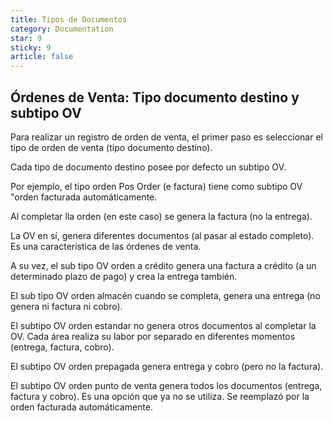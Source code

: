 ```yaml
---
title: Tipos de Documentos
category: Documentation
star: 9
sticky: 9
article: false
---
```


## Órdenes de Venta: Tipo documento destino y subtipo OV

Para realizar un registro de orden de venta, el primer paso es seleccionar el tipo de orden de venta (tipo documento destino).

Cada tipo de documento destino posee por defecto un subtipo OV.

Por ejemplo, el tipo orden Pos Order (e factura) tiene como subtipo OV "orden facturada automáticamente.

Al completar lla orden (en este caso) se genera la factura (no la entrega).

La OV en sí, genera diferentes documentos (al pasar al estado completo). Es una característica de las órdenes de venta.

A su vez, el sub tipo OV orden a crédito genera una factura a crédito (a un determinado plazo de pago) y crea la entrega también.

El sub tipo OV orden almacén cuando se completa, genera una entrega (no genera ni factura ni cobro).

El subtipo OV orden estandar no genera otros documentos al completar la OV. Cada área realiza su labor por separado en diferentes momentos (entrega, factura, cobro).

El subtipo OV orden prepagada genera entrega y cobro  (pero no la factura).

El subtipo OV orden punto de venta genera todos los documentos (entrega, factura y cobro). Es una opción que ya no se utiliza. Se reemplazó por la orden facturada automáticamente.